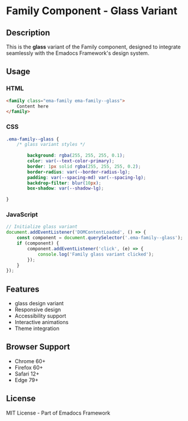 # Family Component - Glass Variant

## Description
This is the **glass** variant of the Family component, designed to integrate seamlessly with the Emadocs Framework's design system.

## Usage

### HTML
```html
<family class="ema-family ema-family--glass">
    Content here
</family>
```

### CSS
```css
.ema-family--glass {
    /* glass variant styles */
    
        background: rgba(255, 255, 255, 0.1);
        color: var(--text-color-primary);
        border: 1px solid rgba(255, 255, 255, 0.2);
        border-radius: var(--border-radius-lg);
        padding: var(--spacing-md) var(--spacing-lg);
        backdrop-filter: blur(10px);
        box-shadow: var(--shadow-lg);
    
}
```

### JavaScript
```javascript
// Initialize glass variant
document.addEventListener('DOMContentLoaded', () => {
    const component = document.querySelector('.ema-family--glass');
    if (component) {
        component.addEventListener('click', (e) => {
            console.log('Family glass variant clicked');
        });
    }
});
```

## Features
- glass design variant
- Responsive design
- Accessibility support
- Interactive animations
- Theme integration

## Browser Support
- Chrome 60+
- Firefox 60+
- Safari 12+
- Edge 79+

## License
MIT License - Part of Emadocs Framework
